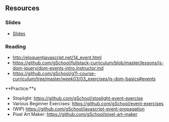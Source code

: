 ## Resources

### Slides

* [Slides](http://slides.com/lizh/domevents#/)

### Reading
* http://eloquentjavascript.net/14_event.html
* https://github.com/gSchool/fullstack-curriculum/blob/master/lessons/js-dom-jquery/dom-events-intro.instructor.md
* https://github.com/gSchool/g11-course-curriculum/tree/master/week03/03_exercises/js-dom-basics#events

**Practice:**s

* Stoplight: https://github.com/gSchool/stoplight-event-exercise
* Various Beginner Exercises: https://github.com/gSchool/event-exercises
* (WIP) https://github.com/gSchool/javascript-event-propagation
* Pixel Art Maker: https://github.com/gSchool/pixel-art-maker